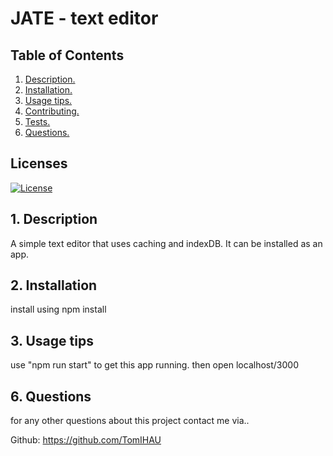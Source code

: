 # JATE - text editor
 

## Table of Contents
1. [ Description. ](#desc)
2. [ Installation. ](#inst)
3. [ Usage tips. ](#usage)
4. [ Contributing. ](#contr)
5. [ Tests. ](#tests)
6. [ Questions. ](#quest)

## Licenses

[![License](https://img.shields.io/badge/License-MIT-blue.svg)](https://opensource.org/licenses/MIT) 


<a name="desc"></a>
## 1. Description

A simple text editor that uses caching and indexDB. It can be installed as an app.

<a name="inst"></a>
## 2. Installation

install using npm install

<a name="usage"></a>
## 3. Usage tips

use "npm run start" to get this app running. then open localhost/3000


<a name="quest"></a>
## 6. Questions
for any other questions about this project contact me via..

Github: https://github.com/TomIHAU


